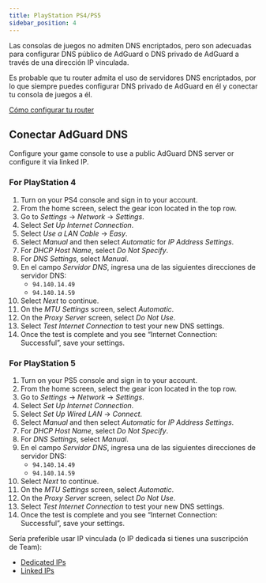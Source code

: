 ```yaml
---
title: PlayStation PS4/PS5
sidebar_position: 4
---
```


Las consolas de juegos no admiten DNS encriptados, pero son adecuadas para configurar DNS público de AdGuard o DNS privado de AdGuard a través de una dirección IP vinculada.

Es probable que tu router admita el uso de servidores DNS encriptados, por lo que siempre puedes configurar DNS privado de AdGuard en él y conectar tu consola de juegos a él.

[Cómo configurar tu router](/private-dns/connect-devices/routers/routers.md)

## Conectar AdGuard DNS

Configure your game console to use a public AdGuard DNS server or configure it via linked IP.

### For PlayStation 4

1. Turn on your PS4 console and sign in to your account.
2. From the home screen, select the gear icon located in the top row.
3. Go to _Settings_ → _Network_ → _Settings_.
4. Select _Set Up Internet Connection_.
5. Select _Use a LAN Cable_ → _Easy_.
6. Select _Manual_ and then select _Automatic_ for _IP Address Settings_.
7. For _DHCP Host Name_, select _Do Not Specify_.
8. For _DNS Settings_, select _Manual_.
9. En el campo _Servidor DNS_, ingresa una de las siguientes direcciones de servidor DNS:
    - `94.140.14.49`
    - `94.140.14.59`
10. Select _Next_ to continue.
11. On the _MTU Settings_ screen, select _Automatic_.
12. On the _Proxy Server_ screen, select _Do Not Use_.
13. Select _Test Internet Connection_ to test your new DNS settings.
14. Once the test is complete and you see “Internet Connection: Successful”, save your settings.

### For PlayStation 5

1. Turn on your PS5 console and sign in to your account.
2. From the home screen, select the gear icon located in the top row.
3. Go to _Settings_ → _Network_ → _Settings_.
4. Select _Set Up Internet Connection_.
5. Select _Set Up Wired LAN_ → _Connect_.
6. Select _Manual_ and then select _Automatic_ for _IP Address Settings_.
7. For _DHCP Host Name_, select _Do Not Specify_.
8. For _DNS Settings_, select _Manual_.
9. En el campo _Servidor DNS_, ingresa una de las siguientes direcciones de servidor DNS:
    - `94.140.14.49`
    - `94.140.14.59`
10. Select _Next_ to continue.
11. On the _MTU Settings_ screen, select _Automatic_.
12. On the _Proxy Server_ screen, select _Do Not Use_.
13. Select _Test Internet Connection_ to test your new DNS settings.
14. Once the test is complete and you see “Internet Connection: Successful”, save your settings.

Sería preferible usar IP vinculada (o IP dedicada si tienes una suscripción de Team):

 - [Dedicated IPs](/private-dns/connect-devices/other-options/dedicated-ip.md)
 - [Linked IPs](/private-dns/connect-devices/other-options/linked-ip.md)
